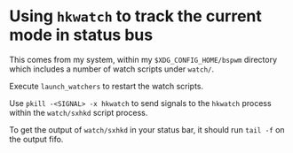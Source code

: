# Using `hkwatch` to track the current mode in status bus

This comes from my system, within my `$XDG_CONFIG_HOME/bspwm` directory which
includes a number of watch scripts under `watch/`.

Execute `launch_watchers` to restart the watch scripts.

Use `pkill -<SIGNAL> -x hkwatch` to send signals to the `hkwatch` process
within the `watch/sxhkd` script process.

To get the output of `watch/sxhkd` in your status bar, it should run `tail -f`
on the output fifo.
